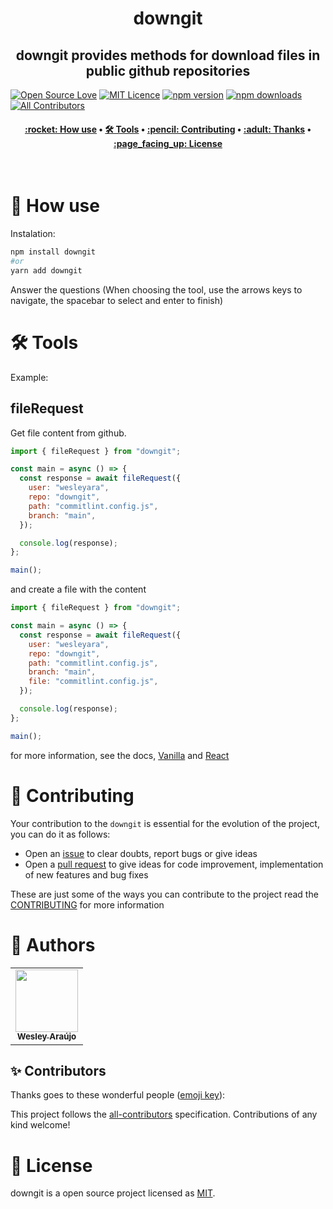<h1 align="center" title="Vite Helper">
  downgit
</h1>

<h2 align="center">downgit provides methods for download files in public github repositories</h2>

[![Open Source Love](https://badges.frapsoft.com/os/v2/open-source.png?v=103)](https://github.com/ellerbrock/open-source-badges/)
[![MIT Licence](https://badges.frapsoft.com/os/mit/mit.png?v=103)](https://opensource.org/licenses/mit-license.php)
[![npm version](https://img.shields.io/npm/v/downgit.svg?style=flat-square)](https://www.npmjs.com/package/downgit)
[![npm downloads](https://img.shields.io/npm/dm/downgit.svg?style=flat-square)](http://npm-stat.com/charts.html?package=cz-conventional-changelog&from=2015-08-01) <!-- ALL-CONTRIBUTORS-BADGE:START - Do not remove or modify this section --> [![All Contributors](https://img.shields.io/badge/all_contributors-1-green.svg?style=flat-square)](#contributors-) <!-- ALL-CONTRIBUTORS-BADGE:END -->

<h4 align="center">
 <a href="#-how-use">:rocket: How use</a> •
 <a href="#️-tools">🛠️ Tools</a> •
 <a href="#-contributing">:pencil: Contributing</a> •
 <a href="#-thanks">:adult: Thanks</a> •
 <a href="#-license">:page_facing_up: License</a>
</h4>

<br>

# :rocket: How use

Instalation:

```bash
npm install downgit
#or
yarn add downgit
```

Answer the questions (When choosing the tool, use the arrows keys to navigate, the spacebar to select and enter to finish)

# 🛠️ Tools

Example:

## fileRequest

Get file content from github.

```js
import { fileRequest } from "downgit";

const main = async () => {
  const response = await fileRequest({
    user: "wesleyara",
    repo: "downgit",
    path: "commitlint.config.js",
    branch: "main",
  });

  console.log(response);
};

main();
```

and create a file with the content

```js
import { fileRequest } from "downgit";

const main = async () => {
  const response = await fileRequest({
    user: "wesleyara",
    repo: "downgit",
    path: "commitlint.config.js",
    branch: "main",
    file: "commitlint.config.js",
  });

  console.log(response);
};

main();
```

for more information, see the docs, [Vanilla](/docs/vanilla.md) and [React](/docs/react.md)

# :pencil: Contributing

Your contribution to the `downgit` is essential for the evolution of the project, you can do it as follows:

- Open an [issue](https://github.com/wesleyara/downgit/issues) to clear doubts, report bugs or give ideas
- Open a [pull request](https://github.com/wesleyara/downgit/pulls) to give ideas for code improvement, implementation of new features and bug fixes

These are just some of the ways you can contribute to the project read the [CONTRIBUTING](https://github.com/wesleyara/downgit/blob/main/.github/CONTRIBUTING.md) for more information

# :adult: Authors

<table>
  <tr>
    <td align="center"><a href="https://wesleyaraujo.dev/"><img src="https://avatars.githubusercontent.com/u/89321125?v=4?s=100" width="100px;" alt=""/><br /><sub><b>Wesley Araújo</b></sub></a><br /></td>
  </tr>
</table>

## ✨ Contributors

Thanks goes to these wonderful people ([emoji key](https://allcontributors.org/docs/en/emoji-key)):

<!-- ALL-CONTRIBUTORS-LIST:START - Do not remove or modify this section -->
<!-- prettier-ignore-start -->
<!-- markdownlint-disable -->
<!-- markdownlint-restore -->
<!-- prettier-ignore-end -->

<!-- ALL-CONTRIBUTORS-LIST:END -->

This project follows the [all-contributors](https://github.com/all-contributors/all-contributors) specification. Contributions of any kind welcome!

# :page_facing_up: License

downgit is a open source project licensed as [MIT](LICENSE).

